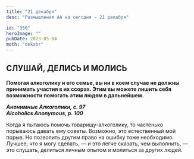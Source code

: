 ```yaml
---
title: "21 декабря"
desc: "Размышления АА на сегодня - 21 декабря"

id: "356"
heroImage: ""
pubDate: 2023-05-04
moth: "dekabr"
---
```


## СЛУШАЙ, ДЕЛИСЬ И МОЛИСЬ

**Помогая алкоголику и его семье, вы ни в коем случае не должны принимать
участия в их ссорах. Этим вы можете лишить себя возможности помогать этим
людям в дальнейшем.**

**_Анонимные Алкоголики, с. 97  
Alcoholics Anonymous, p. 100_**

Когда я пытаюсь помочь товарищу-алкоголику, то частенько порываюсь давать ему
советы. Возможно, это естественный мой порыв. Но позволить другим право на
ошибку тоже необходимо. Лучшее, что я могу сделать, — и это легче сказать, чем
выполнить, — это слушать, делиться личным опытом и молиться за других людей.
